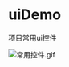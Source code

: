 # uiDemo
项目常用ui控件

![常用控件.gif](https://upload-images.jianshu.io/upload_images/4167938-d08315e9f381c43d.gif?imageMogr2/auto-orient/strip)
